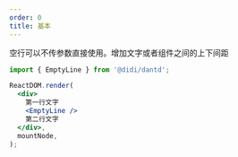 ```yaml
---
order: 0
title: 基本
---
```


空行可以不传参数直接使用。增加文字或者组件之间的上下间距

```jsx
import { EmptyLine } from '@didi/dantd';

ReactDOM.render(
  <div>
    第一行文字
    <EmptyLine />
    第二行文字
  </div>,
  mountNode,
);
```
